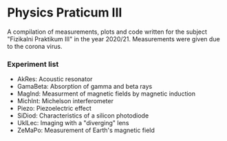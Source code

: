 # Physics Praticum III
A compilation of measurements, plots and code written for the subject "Fizikalni Praktikum III" in the year 2020/21. Measurements were given due to the corona virus.

### Experiment list
* AkRes: Acoustic resonator
* GamaBeta: Absorption of gamma and beta rays
* MagInd: Measurment of magnetic fields by magnetic induction
* MichInt: Michelson interferometer
* Piezo: Piezoelectric effect
* SiDiod: Characteristics of a silicon photodiode
* UklLec: Imaging with a "diverging" lens
* ZeMaPo: Measurement of Earth's magnetic field
